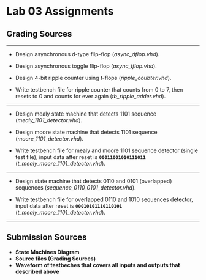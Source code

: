 # Lab 03 Assignments

## Grading Sources
---
* Design asynchronous d-type flip-flop (*async_dflop.vhd*).

* Design asynchronous toggle flip-flop (*async_tflop.vhd*).

* Design 4-bit ripple counter using t-flops (*ripple_coubter.vhd*).

* Write testbench file for ripple counter that counts from 0 to 7, then resets to 0 and counts for ever again (*tb_ripple_adder.vhd*).
---
* Design mealy state machine that detects 1101 sequence (*mealy_1101_detector.vhd*).

* Design moore state machine that detects 1101 sequence (*moore_1101_detector.vhd*).

* Write testbench file for mealy and moore 1101 sequence detector (single test file), input data after reset is **`00011001010111011`** (*t_mealy_moore_1101_detector.vhd*).
---
* Design state machine that detects 0110 and 0101 (overlapped) sequences (*sequence_0110_0101_detector.vhd*).

* Write testbench file for overlapped 0110 and 1010 sequences detector, input data after reset is **`00010101110110101`** (*t_mealy_moore_1101_detector.vhd*).
---

## Submission Sources
* **State Machines Diagram**
* **Source files (Grading Sources)**
* **Waveform of testbeches that covers all inputs and outputs that described above**
